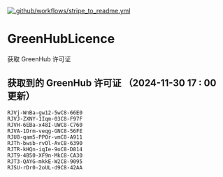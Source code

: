 [![.github/workflows/stripe_to_readme.yml](https://github.com/zjx-kimi/GreenHubLicence/actions/workflows/stripe_to_readme.yml/badge.svg)](https://github.com/zjx-kimi/GreenHubLicence/actions/workflows/stripe_to_readme.yml)
# GreenHubLicence
获取 GreenHub 许可证
## 获取到的 GreenHub 许可证 （2024-11-30 17 : 00 更新）
```
RJVj-WnBa-gw12-5wC8-66E0
RJVJ-ZXNY-1Iqm-03C8-F97F
RJVH-6EBa-x48I-UWC8-C760
RJVA-1Drm-veqg-GNC8-56FE
RJU8-qam5-PPOr-vmC8-A911
RJTh-bwsb-rvOl-AvC8-6390
RJTR-kHQn-iqIe-9oC8-D814
RJT9-4B50-XF9n-MkC8-CA30
RJT3-QAYG-mkkE-W2C8-9095
RJSU-rDr0-2oUL-d9C8-42AA
```
